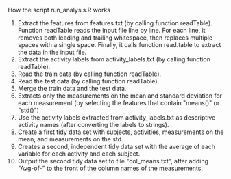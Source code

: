 How the script run_analysis.R works

1. Extract the features from features.txt (by calling function readTable). Function readTable reads the input file line by line. For each line, it removes both leading and trailing whitespace, then replaces multiple spaces with a single space. Finally, it calls function read.table to extract the data in the input file.
2. Extract the activity labels from activity_labels.txt (by calling function readTable).
3. Read the train data (by calling function readTable).
4. Read the test data (by calling function readTable).
5. Merge the train data and the test data.
6. Extracts only the measurements on the mean and standard deviation for each measurement (by selecting the features that contain "means()" or "std()") 
7. Use the activity labels extracted from activity_labels.txt as descriptive activity names (after converting the labels to strings).
8. Create a first tidy data set with subjects, activities, measurements on the mean, and measurements on the std.
9. Creates a second, independent tidy data set with the average of each variable for each activity and each subject.
10. Output the second tidy data set to file "col_means.txt", after adding "Avg-of-" to the front of the column names of the measurements.
